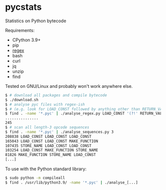 # pycstats
Statistics on Python bytecode

Requirements:
- CPython 3.9+
- pip
- [regex](https://pypi.org/project/regex/)
- bash
- curl
- jq
- unzip
- find

Tested on GNU/Linux and probably won't work anywhere else.

```bash
$ # download all packages and compile bytecode
$ ./download.sh
$ # analyse pyc files with regex-ish
$ # (e.g. look for LOAD_CONST followed by anything other than RETURN_VALUE)
$ find . -name '*.pyc' | ./analyse_regex.py LOAD_CONST '(?!' RETURN_VALUE ')'
...............
245
$ # scan all length-3 opcode sequences
$ find . -name '*.pyc' | ./analyse_sequences.py 3
208838 LOAD_CONST LOAD_CONST LOAD_CONST
165043 LOAD_CONST LOAD_CONST MAKE_FUNCTION
107435 STORE_NAME LOAD_CONST LOAD_CONST
103254 LOAD_CONST MAKE_FUNCTION STORE_NAME
81826 MAKE_FUNCTION STORE_NAME LOAD_CONST
[...]
```

To use with the Python standard library:

```bash
$ sudo python -m compileall
$ find . /usr/lib/python3.9/ -name '*.pyc' | ./analyse_[...]
```
